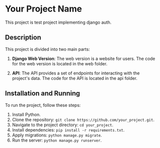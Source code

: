 # Your Project Name

This project is test project implementing django auth.

## Description

This project is divided into two main parts:

1. **Django Web Version**: The web version is a website for users. The code for the web version is located in the web folder.

2. **API**: The API provides a set of endpoints for interacting with the project's data. The code for the API is located in the api folder.

## Installation and Running

To run the project, follow these steps:

1. Install Python.
2. Clone the repository: `git clone https://github.com/your_project.git`.
3. Navigate to the project directory: `cd your_project`.
4. Install dependencies: `pip install -r requirements.txt`.
5. Apply migrations: `python manage.py migrate`.
6. Run the server: `python manage.py runserver`.

